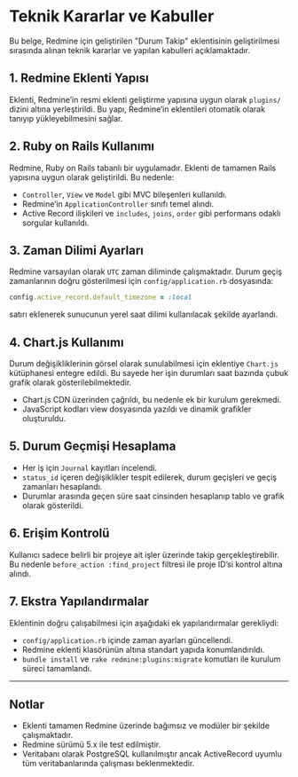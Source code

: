 # Teknik Kararlar ve Kabuller

Bu belge, Redmine için geliştirilen "Durum Takip" eklentisinin geliştirilmesi sırasında alınan teknik kararlar ve yapılan kabulleri açıklamaktadır.

## 1. Redmine Eklenti Yapısı

Eklenti, Redmine’in resmi eklenti geliştirme yapısına uygun olarak `plugins/` dizini altına yerleştirildi. Bu yapı, Redmine’in eklentileri otomatik olarak tanıyıp yükleyebilmesini sağlar.

## 2. Ruby on Rails Kullanımı

Redmine, Ruby on Rails tabanlı bir uygulamadır. Eklenti de tamamen Rails yapısına uygun olarak geliştirildi. Bu nedenle:

- `Controller`, `View` ve `Model` gibi MVC bileşenleri kullanıldı.
- Redmine’in `ApplicationController` sınıfı temel alındı.
- Active Record ilişkileri ve `includes`, `joins`, `order` gibi performans odaklı sorgular kullanıldı.

## 3. Zaman Dilimi Ayarları

Redmine varsayılan olarak `UTC` zaman diliminde çalışmaktadır. Durum geçiş zamanlarının doğru gösterilmesi için `config/application.rb` dosyasında:

```ruby
config.active_record.default_timezone = :local
```

satırı eklenerek sunucunun yerel saat dilimi kullanılacak şekilde ayarlandı.

## 4. Chart.js Kullanımı

Durum değişikliklerinin görsel olarak sunulabilmesi için eklentiye `Chart.js` kütüphanesi entegre edildi. Bu sayede her işin durumları saat bazında çubuk grafik olarak gösterilebilmektedir.

- Chart.js CDN üzerinden çağrıldı, bu nedenle ek bir kurulum gerekmedi.
- JavaScript kodları view dosyasında yazıldı ve dinamik grafikler oluşturuldu.

## 5. Durum Geçmişi Hesaplama

- Her iş için `Journal` kayıtları incelendi.
- `status_id` içeren değişiklikler tespit edilerek, durum geçişleri ve geçiş zamanları hesaplandı.
- Durumlar arasında geçen süre saat cinsinden hesaplanıp tablo ve grafik olarak gösterildi.

## 6. Erişim Kontrolü

Kullanıcı sadece belirli bir projeye ait işler üzerinde takip gerçekleştirebilir. Bu nedenle `before_action :find_project` filtresi ile proje ID’si kontrol altına alındı.

## 7. Ekstra Yapılandırmalar

Eklentinin doğru çalışabilmesi için aşağıdaki ek yapılandırmalar gerekliydi:

- `config/application.rb` içinde zaman ayarları güncellendi.
- Redmine eklenti klasörünün altına standart yapıda konumlandırıldı.
- `bundle install` ve `rake redmine:plugins:migrate` komutları ile kurulum süreci tamamlandı.

---

## Notlar

- Eklenti tamamen Redmine üzerinde bağımsız ve modüler bir şekilde çalışmaktadır.
- Redmine sürümü 5.x ile test edilmiştir.
- Veritabanı olarak PostgreSQL kullanılmıştır ancak ActiveRecord uyumlu tüm veritabanlarında çalışması beklenmektedir.
